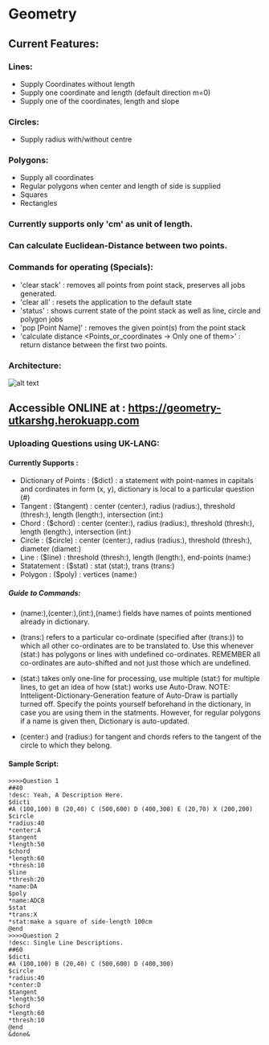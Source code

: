 # Geometry

## Current Features:

### Lines:

* Supply Coordinates without length
* Supply one coordinate and length (default direction m=0)
* Supply one of the coordinates, length and slope

### Circles:

* Supply radius with/without centre

### Polygons:

* Supply all coordinates
* Regular polygons when center and length of side is supplied
* Squares
* Rectangles

### Currently supports only 'cm' as unit of length.

### Can calculate Euclidean-Distance between two points.

### Commands for operating (Specials):
* 'clear stack' : removes all points from point stack, preserves all jobs generated.
* 'clear all' : resets the application to the default state
* 'status' : shows current state of the point stack as well as line, circle and polygon jobs
* 'pop [Point Name]' : removes the given point(s) from the point stack
* 'calculate distance <Points_or_coordinates -> Only  one of them>' : return distance between the first two points.

### Architecture:
![alt text](https://firebasestorage.googleapis.com/v0/b/utkarshgx.appspot.com/o/images%2FGeometry.jpg?alt=media&token=6f660d61-6b06-4daf-865d-c3e624d034bd)

## Accessible ONLINE at : https://geometry-utkarshg.herokuapp.com

### Uploading Questions using UK-LANG:

#### Currently Supports :

* Dictionary of Points  : ($dict)       : a statement with point-names in capitals and cordinates in form (x, y), dictionary is local to a particular question (#)
* Tangent               : ($tangent)    : center (center:),     radius (radius:), threshold (thresh:), length (length:), intersection (int:)
* Chord                 : ($chord)      : center (center:),     radius (radius:), threshold (thresh:), length (length:), intersection (int:)
* Circle                : ($circle)     : center (center:),     radius (radius:), threshold (thresh:), diameter (diamet:)
* Line                  : ($line)       : threshold (thresh:),  length (length:), end-points (name:)
* Statatement           : ($stat)       : stat (stat:),         trans (trans:)
* Polygon               : ($poly)       : vertices (name:)

##### Guide to Commands:

* (name:),(center:),(int:),(name:) fields have names of points mentioned already in dictionary.

* (trans:) refers to a particular co-ordinate (specified after (trans:)) to which all other co-ordinates are to be translated to. Use this whenever (stat:) has polygons or lines with undefined co-ordinates. REMEMBER all co-ordinates are auto-shifted and not just those which are undefined.

* (stat:) takes only one-line for processing, use multiple (stat:) for multiple lines, to get an idea of how (stat:) works use Auto-Draw. NOTE: Intteligent-Dictionary-Generation feature of Auto-Draw is partially turned off. Specify the points yourself beforehand in the dictionary, in case you are using them in the statments. However, for regular polygons if a name is given then, Dictionary is auto-updated.

* (center:) and (radius:) for tangent and chords refers to the tangent of the circle to which they belong.

#### Sample Script:
```
>>>>Question 1
##40
!desc: Yeah, A Description Here.
$dicti
#A (100,100) B (20,40) C (500,600) D (400,300) E (20,70) X (200,200)
$circle
*radius:40
*center:A
$tangent
*length:50
$chord
*length:60
*thresh:10
$line
*thresh:20
*name:DA
$poly
*name:ADCB
$stat
*trans:X
*stat:make a square of side-length 100cm
@end
>>>>Question 2
!desc: Single Line Descriptions.
##60
$dicti
#A (100,100) B (20,40) C (500,600) D (400,300)
$circle
*radius:40
*center:D
$tangent
*length:50
$chord
*length:60
*thresh:10
@end
&done&
```
